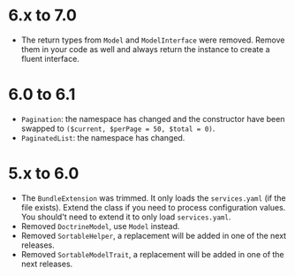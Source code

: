 6.x to 7.0
==========

*   The return types from `Model` and `ModelInterface` were removed. Remove them in your code as well and always return the instance
    to create a fluent interface.


6.0 to 6.1
==========

*   `Pagination`: the namespace has changed and the constructor have been swapped to `($current, $perPage = 50, $total = 0)`.
*   `PaginatedList`: the namespace has changed. 


5.x to 6.0
==========

*   The `BundleExtension` was trimmed. It only loads the `services.yaml` (if the file exists). Extend the class if you need to process configuration values.
    You should't need to extend it to only load `services.yaml`.
*   Removed `DoctrineModel`, use `Model` instead.
*   Removed `SortableHelper`, a replacement will be added in one of the next releases.
*   Removed `SortableModelTrait`, a replacement will be added in one of the next releases.
